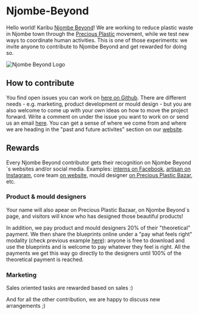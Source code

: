 # Njombe-Beyond
Hello world! Karibu [Njombe Beyond](https://www.smartcentretanzania.or.tz/index.php/projects/njombe-beyond/)!
We are working to reduce plastic waste in Njombe town through the [Precious Plastic](https://preciousplastic.com/) movement, while we test new ways to coordinate human activities. This is one of those experiments: we invite anyone to contribute to Njombe Beyond and get rewarded for doing so.

![Njombe Beyond Logo](https://user-images.githubusercontent.com/24914615/121501315-ca160080-c9e7-11eb-8465-ac38610e3869.jpg)

## How to contribute
You find open issues you can work on [here on Github](https://github.com/Mettodo/Njombe-Beyond/issues). There are different needs - e.g. marketing, product development or mould design  - but you are also welcome to come up with your own ideas on how to move the project forward. Write a comment on under the issue you want to work on or send us an email [here](mailto:hi.njombe@gmail.com). 
You can get a sense of where we come from and where we are heading in the "past and future activites" section on our [website](https://www.smartcentretanzania.or.tz/index.php/projects/njombe-beyond/).

## Rewards
Every Njombe Beyond contributor gets their recognition on Njombe Beyond´s websites and/or social media. Examples: [interns on Facebook](https://web.facebook.com/njomBEyond/photos/pcb.2395116790537565/2395107440538500/?type=3&__tn__=HH-R&eid=ARBh5ln3LbW4TnfJR2r1ZsDQ5dLXeu_2vg5L5dM_OAN9qplDcFN8pRdSY5upGAdMnZp_p-3CCKV53mNB&__xts__%5B0%5D=68.ARDFcgEsdIZZ6681HnBXeA3sCTwmmY23A7e-dBsJAhz4CEu_aJq_9QnPFgNbPOt7Oi9_144KaoZoiP2wisWjG50FYzsSfVRNa3TRF1Rxjm55L0lHrlTMZJeAdrjlVlJxG04GINbh-f5S470VsDTftWqvRhnLE7wBe4mSdgMhZjXIvy3c841GBfBObxPBo2kLZuFW_N0ve2BUyCnqxTC_zMh_WrtSzc6E0wj1B2x5p4FqYTVVg9_NiD9abWhMmMDNVuKAt56p6AbGBReP1sV8Tpst26zFp6NMSeDnUb7E4PL-TCyuaKoEw2k), [artisan on Instagram](https://www.instagram.com/p/BzfndifjfT2/), core team [on website](https://www.smartcentretanzania.or.tz/index.php/2019/08/16/njombe-beyond-network/), mould designer [on Precious Plastic Bazar](https://bazar.preciousplastic.com/moulds/injection-moulds/free-covid19-face-shield-mould-design/), etc.

### Product & mould designers
Your name will also apear on Precious Plastic Bazaar, on Njombe Beyond´s page, and visitors will know who has designed those beautiful products!

In addition, we pay product and mould designers 20% of their "theoretical" payment. We then share the blueprints online under a "pay what feels right" modality (check previous example [here](https://bazar.preciousplastic.com/shipo-smart-centre-tanzania/)): anyone is free to download and use the blueprints and is welcome to pay whatever they feel is right. All the payments we get this way go directly to the designers until 100% of the theoretical payment is reached.  

### Marketing
Sales oriented tasks are rewarded based on sales :) 

And for all the other contribution, we are happy to discuss new arrangements ;)
